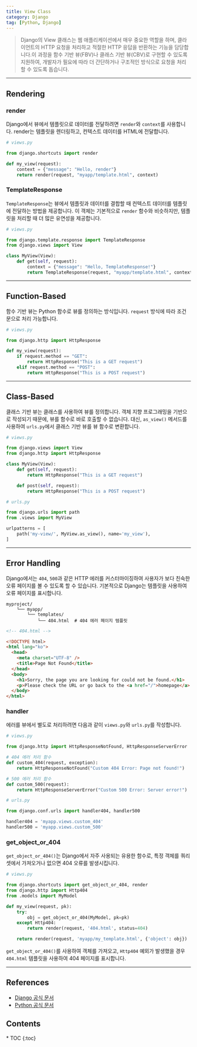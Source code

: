 ```yaml
---
title: View Class
category: Django
tag: [Python, Django]
---
```


> Django의 View 클래스는 웹 애플리케이션에서 매우 중요한 역할을 하며, 클라이언트의 HTTP 요청을 처리하고 적절한 HTTP 응답을 반환하는 기능을 담당합니다.이 과정을 함수 기반 뷰(FBV)나 클래스 기반 뷰(CBV)로 구현할 수 있도록 지원하여, 개발자가 필요에 따라 더 간단하거나 구조적인 방식으로 요청을 처리할 수 있도록 돕습니다.

---

## Rendering

### render

Django에서 뷰에서 템플릿으로 데이터를 전달하려면 `render`와 `context`를 사용합니다.
render는 템플릿을 렌더링하고, 컨텍스트 데이터를 HTML에 전달합니다.

```python
# views.py

from django.shortcuts import render

def my_view(request):
    context = {"message": "Hello, render"}
    return render(request, "myapp/template.html", context)
```

### TemplateResponse

`TemplateResponse`는 뷰에서 템플릿과 데이터를 결합할 때 컨텍스트 데이터를 템플릿에 전달하는 방법을 제공합니다. 이 객체는 기본적으로 `render` 함수와 비슷하지만, 템플릿을 처리할 때 더 많은 유연성을 제공합니다.

```python
# views.py

from django.template.response import TemplateResponse
from django.views import View

class MyView(View):
    def get(self, request):
        context = {"message": "Hello, TemplateResponse!"}
        return TemplateResponse(request, "myapp/template.html", context)
```

---

## Function-Based

함수 기반 뷰는 Python 함수로 뷰를 정의하는 방식입니다. `request` 방식에 따라 조건문으로 처리 가능합니다.

```python
# views.py

from django.http import HttpResponse

def my_view(request):
    if request.method == "GET":
        return HttpResponse("This is a GET request")
    elif request.method == "POST":
        return HttpResponse("This is a POST request")
```

---

## Class-Based

클래스 기반 뷰는 클래스를 사용하여 뷰를 정의합니다. 객체 지향 프로그래밍을 기반으로 작성되기 때문에, 뷰를 함수로 바로 호출할 수 없습니다. 대신, `as_view()` 메서드를 사용하여 `urls.py`에서 클래스 기반 뷰를 뷰 함수로 변환합니다.

```python
# views.py

from django.views import View
from django.http import HttpResponse

class MyView(View):
    def get(self, request):
        return HttpResponse("This is a GET request")

    def post(self, request):
        return HttpResponse("This is a POST request")
```

```python
# urls.py

from django.urls import path
from .views import MyView

urlpatterns = [
    path('my-view/', MyView.as_view(), name='my_view'),
]
```

---

## Error Handling

Django에서는 `404`, `500`과 같은 HTTP 에러를 커스터마이징하여 사용자가 보다 친숙한 오류 페이지를 볼 수 있도록 할 수 있습니다. 기본적으로 Django는 템플릿을 사용하여 오류 페이지를 표시합니다.

```plaintext
myproject/
    └── myapp/
        └── templates/
            └── 404.html  # 404 에러 페이지 템플릿
```

```html
<!-- 404.html -->

<!DOCTYPE html>
<html lang="ko">
  <head>
    <meta charset="UTF-8" />
    <title>Page Not Found</title>
  </head>
  <body>
    <h1>Sorry, the page you are looking for could not be found.</h1>
    <p>Please check the URL or go back to the <a href="/">homepage</a>.</p>
  </body>
</html>
```

### handler

에러를 뷰에서 별도로 처리하려면 다음과 같이 `views.py`와 `urls.py`를 작성합니다.

```python
# views.py

from django.http import HttpResponseNotFound, HttpResponseServerError

# 404 에러 처리 함수
def custom_404(request, exception):
    return HttpResponseNotFound("Custom 404 Error: Page not found!")

# 500 에러 처리 함수
def custom_500(request):
    return HttpResponseServerError("Custom 500 Error: Server error!")
```

```python
# urls.py

from django.conf.urls import handler404, handler500

handler404 = 'myapp.views.custom_404'
handler500 = 'myapp.views.custom_500'
```

### get_object_or_404

`get_object_or_404()`는 Django에서 자주 사용되는 유용한 함수로, 특정 객체를 쿼리셋에서 가져오거나 없으면 404 오류를 발생시킵니다.

```python
# views.py

from django.shortcuts import get_object_or_404, render
from django.http import Http404
from .models import MyModel

def my_view(request, pk):
    try:
        obj = get_object_or_404(MyModel, pk=pk)
    except Http404:
        return render(request, '404.html', status=404)

    return render(request, 'myapp/my_template.html', {'object': obj})
```

`get_object_or_404()`를 사용하여 객체를 가져오고, `Http404` 예외가 발생했을 경우 `404.html` 템플릿을 사용하여 404 페이지를 표시합니다.

---

## References

- [Django 공식 문서](https://www.djangoproject.com/)
- [Python 공식 문서](https://docs.python.org/3/)

<nav class='post-toc' markdown='1'>
  <h2>Contents</h2>
* TOC
{:toc}
</nav>
